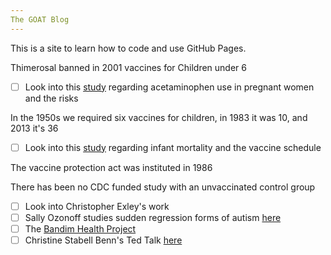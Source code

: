 ```yaml
---
The GOAT Blog
---
```

This is a site to learn how to code and use GitHub Pages.

Thimerosal banned in 2001 vaccines for Children under 6
- [ ] Look into this [study](https://watermark.silverchair.com/dyw115.pdf?token=AQECAHi208BE49Ooan9kkhW_Ercy7Dm3ZL_9Cf3qfKAc485ysgAAA0swggNHBgkqhkiG9w0BBwagggM4MIIDNAIBADCCAy0GCSqGSIb3DQEHATAeBglghkgBZQMEAS4wEQQMPsCHPvq0aDbQdXiSAgEQgIIC_hh7j3-i1vZAqgmewJuuXvQLNgKS-usVeUhVkLBcLMoVQpaUmu5ChK_n60ZT2H8KxwFXVyBMEwiu2vXbmrv1heBfTX8HE5jHF4clMFnShovDneWEz9Rk3ws9cuYKHWc3Z4KJtM-uRQTWHGnc51pXq00uddO8C6XQp4lTq7PtOos-sOM5AI60g2eGxzFEkcwdC06x1zR-SzTXwBmUlZfLbxY_ysZLj0fcHFqmP3Su1a20OdY8BXuwyvVuktKPUwaOYsli1HMzbwm9s7vS36XloGXGar5MUpw2osze9eaQyU0akHMQw96PfJFiwq0Z4Zv1JdcsG7dcdXhZDsWuarvbdPKSBjIhIZVelYCoTjlS7m6NZoDD_7fT8BhgVSl8kvB5BbEjZ-9UTDkh7B_6S5ovIWn-eZ38KBJzF2x66Zyva6waD0og1ael2vTUfc8B2RDG-ML5ADvQs56-upBiLM65s1TxCmaQFX-S2tv8w7_Uelo0U2aohs0hVSUi1xJNzkGMDKwbnVCTTAhpHHI646i7q5AgRSGH9iMNAnTAWqhdtl_UyVFUC8ef4gOUZ9e4oT0PxqBXRmwf5Y_MKBmmYVBk3m85MkfrDweWfkUfFvu63P50xlU8yj4okgj0aADrtbyrCg2z2cSdptatZHTYHNIFgovkiN65y9OAD5BAtRETd4bL9bg6h2g7mUR4tLjZ9d5kLLLz8JoxpJcg6FUYXnk2nFS_4X4sW5jFKqYgrMP1qjpBinEU6lqvpgdGkpmiEQLMOSvC6ZU9YJclLjhinU21nlgY9wIyhaGWbbvlFpRj5h1SxG7QWURanPtfStveR1xU) regarding acetaminophen use in pregnant women and the risks

In the 1950s we required six vaccines for children, in 1983 it was 10, and 2013 it's 36

- [ ] Look into this [study](https://journals.sagepub.com/doi/10.1177/0960327111407644) regarding infant mortality and the vaccine schedule

The vaccine protection act was instituted in 1986

There has been no CDC funded study with an unvaccinated control group

- [ ] Look into Christopher Exley's work
- [ ] Sally Ozonoff studies sudden regression forms of autism [here](https://onlinelibrary.wiley.com/doi/10.1002/aur.1943)
- [ ] The [Bandim Health Project](https://www.bandim.org/)
- [ ] Christine Stabell Benn's Ted Talk [here](https://www.youtube.com/watch?v=_d8PNlXHJ48&t=2s)
